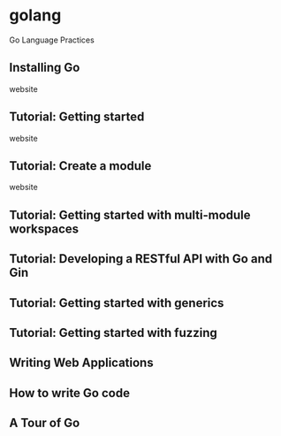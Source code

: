 # golang
Go Language Practices

## Installing Go
website
## Tutorial: Getting started
website
## Tutorial: Create a module
website
## Tutorial: Getting started with multi-module workspaces
## Tutorial: Developing a RESTful API with Go and Gin
## Tutorial: Getting started with generics
## Tutorial: Getting started with fuzzing
## Writing Web Applications
## How to write Go code
## A Tour of Go

